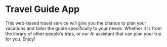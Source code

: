 # Travel Guide App
This web-based travel service will give you the chance to plan your vacations and tailor the guide specifically to your needs.
Whether it is from the library of other people's trips, or our AI assistant that can plan your trip for you.
Enjoy!
